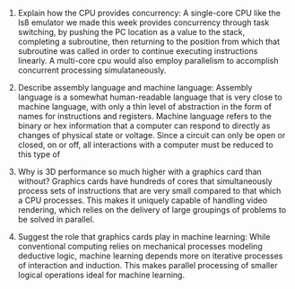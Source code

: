 <!-- Answers to the Short Answer Essay Questions go here -->

1. Explain how the CPU provides concurrency:
A single-core CPU like the ls8 emulator we made this week provides concurrency through task switching, by pushing the PC location as a value to the stack, completing a subroutine, then returning to the position from which that subroutine was called in order to continue executing instructions linearly. A multi-core cpu would also employ parallelism to accomplish concurrent processing simulataneously.

2. Describe assembly language and machine language:
Assembly language is a somewhat human-readable language that is very close to machine language, with only a thin level of abstraction in the form of names for instructions and registers. Machine language refers to the binary or hex information that a computer can respond to directly as changes of physical state or voltage. Since a circuit can only be open or closed, on or off, all interactions with a computer must be reduced to this type of 

3. Why is 3D performance so much higher with a graphics card than without?
Graphics cards have hundreds of cores that simultaneously process sets of instructions that are very small compared to that which a CPU processes. This makes it uniquely capable of handling video rendering, which relies on the delivery of large groupings of problems to be solved in parallel.


4. Suggest the role that graphics cards play in machine learning:
While conventional computing relies on mechanical processes modeling deductive logic, machine learning depends more on iterative processes of interaction and induction. This makes parallel processing of smaller logical operations ideal for machine learning.